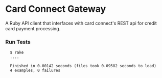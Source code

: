 # Card Connect Gateway #
A Ruby API client that interfaces with card connect's REST api for credit card payment processing.

### Run Tests ### 

``` 
  $ rake
  ....

  Finished in 0.00142 seconds (files took 0.09582 seconds to load)
  4 examples, 0 failures
```